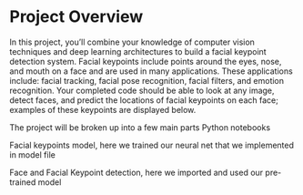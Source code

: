 # Project Overview  

In this project, you’ll combine your knowledge of computer vision techniques and deep learning architectures to build a facial keypoint detection system. Facial keypoints include points around the eyes, nose, and mouth on a face and are used in many applications. These applications include: facial tracking, facial pose recognition, facial filters, and emotion recognition. Your completed code should be able to look at any image, detect faces, and predict the locations of facial keypoints on each face; examples of these keypoints are displayed below.

The project will be broken up into a few main parts Python notebooks

Facial keypoints model, here we trained our neural net that we implemented in model file 

Face and Facial Keypoint detection, here we imported and used our pre-trained model
